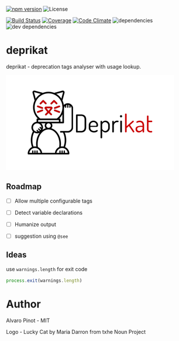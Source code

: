 [![npm version](https://img.shields.io/npm/v/deprikat.svg)](https://www.npmjs.com/package/deprikat)
![License](https://img.shields.io/npm/l/deprikat.svg)

[![Build Status](https://img.shields.io/travis/alvaropinot/deprikat.svg)](https://travis-ci.org/alvaropinot/deprikat.svg)
[![Coverage](https://img.shields.io/codeclimate/coverage/github/alvaropinot/deprikat.svg)](https://codeclimate.com/github/alvaropinot/deprikat/coverage)
[![Code Climate](https://img.shields.io/codeclimate/github/alvaropinot/deprikat.svg)](https://codeclimate.com/github/alvaropinot/deprikat)
![dependencies](https://img.shields.io/david/alvaropinot/deprikat.svg)
![dev dependencies](https://img.shields.io/david/dev/alvaropinot/deprikat.svg)

# deprikat
deprikat - deprecation tags analyser with usage lookup.

![docs/images/deprikat-logo.png](docs/images/deprikat-logo.png)

## Roadmap

* [ ] Allow multiple configurable tags
* [ ] Detect variable declarations
* [ ] Humanize output
* [ ] suggestion using `@see`


## Ideas
use `warnings.length` for exit code

```js
process.exit(warnings.length)
```

# Author
Alvaro Pinot - MIT

Logo - Lucky Cat by Maria Darron from txhe Noun Project
